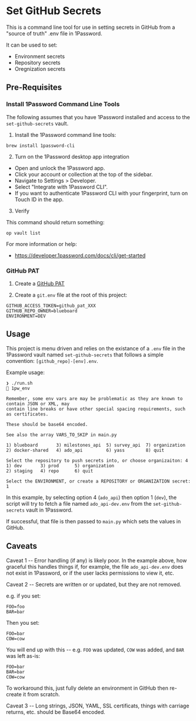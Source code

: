 # Set GitHub Secrets

This is a command line tool for use in setting secrets in GitHub from a "source of truth" .env file in 1Password.

It can be used to set:

- Environment secrets
- Repository secrets
- Oregnization secrets

## Pre-Requisites

### Install 1Password Command Line Tools

The following assumes that you have 1Password installed and access to the `set-github-secrets` vault.

1. Install the 1Password command line tools:

```
brew install 1password-cli
```

2. Turn on the 1Password desktop app integration

- Open and unlock the 1Password app.
- Click your account or collection at the top of the sidebar.
- Navigate to Settings > Developer.
- Select "Integrate with 1Password CLI".
- If you want to authenticate 1Password CLI with your fingerprint, turn on Touch ID in the app.

3. Verify

This command should return something:

```
op vault list
```

For more information or help:

- https://developer.1password.com/docs/cli/get-started

### GitHub PAT

1. Create a [GitHub PAT](GITHUB-PAT.md)

2. Create a `git.env` file at the root of this project:

```
GITHUB_ACCESS_TOKEN=github_pat_XXX
GITHUB_REPO_OWNER=blueboard
ENVIRONMENT=DEV
```

## Usage

This project is menu driven and relies on the existance of a `.env` file in the 1Password vault named `set-github-secrets` that follows a simple convention: `[github_repo]-[env].env`.

Example usage:

```
❯ ./run.sh                                                                                                                         1pw_env

Remember, some env vars are may be problematic as they are known to contain JSON or XML, may
contain line breaks or have other special spacing requirements, such as certificates.

These should be base64 encoded.

See also the array VARS_TO_SKIP in main.py

1) blueboard	   3) milestones_api  5) survey_api	 7) organization
2) docker-shared   4) ado_api	      6) yass		 8) quit

Select the repository to push secrets into, or choose organizaiton: 4
1) dev		 3) prod	  5) organization
2) staging	 4) repo	  6) quit

Select the ENVIRONMENT, or create a REPOSITORY or ORGANIZATION secret: 1
```

In this example, by selecting option 4 (`ado_api`) then option 1 (`dev`), the script will try to fetch a file named `ado_api-dev.env` from the `set-github-secrets` vault in 1Password.

If successful, that file is then passed to `main.py` which sets the values in GitHub.

## Caveats

Caveat 1 -- Error handling (if any) is likely poor.  In the example above, how graceful this handles things if, for example, the file `ado_api-dev.env` does not exist in 1Password, or if the user lacks permissions to view it, etc.

Caveat 2 -- Secrets are written or or updated, but they are not removed.

e.g. if you set:
```
FOO=foo
BAR=bar
```

Then you set:
```
FOO=bar
COW=cow
```

You will end up with this -- e.g. `FOO` was updated, `COW` was added, and `BAR` was left as-is:
```
FOO=bar
BAR=bar
COW=cow
```

To workaround this, just fully delete an environment in GitHub then re-create it from scratch.

Caveat 3 -- Long strings, JSON, YAML, SSL certificats, things with carriage returns, etc. should be Base64 encoded.
